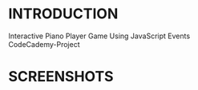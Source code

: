   
#  INTRODUCTION
Interactive Piano Player Game Using JavaScript Events
<br> CodeCademy-Project
 
   
   



 #  SCREENSHOTS
 
<img src = " ">
